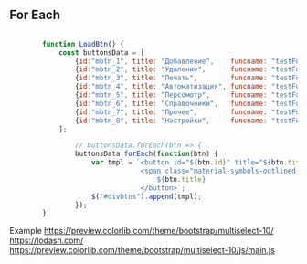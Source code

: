 ## For Each


```js

		function LoadBtn() {
			const buttonsData = [
				{id:"mbtn_1", title: "Добавление", 	  funcname: "testFunction1", disable:false, picname: "add_notes",  },
				{id:"mbtn_2", title: "Удаление",   	  funcname: "testFunction2", disable:false, picname: "quick_reference_all" },
				{id:"mbtn_3", title: "Печать",     	  funcname: "testFunction3", disable:false, picname: "smart_toy" },
				{id:"mbtn_4", title: "Автоматизация", funcname: "testFunction3", disable:true,  picname: "smart_toy" },
				{id:"mbtn_5", title: "Персомотр",     funcname: "testFunction3", disable:false, picname: "data_info_alert" },
				{id:"mbtn_6", title: "Справочники",   funcname: "testFunction3", disable:false, picname: "acute" },
				{id:"mbtn_7", title: "Прочее",        funcname: "testFunction3", disable:false, picname: "data_info_alert" },
				{id:"mbtn_8", title: "Настройки",     funcname: "testFunction3", disable:false, picname: "settings" },
			];

				// buttonsData.forEach(btn => {
				buttonsData.forEach(function(btn) {
					var tmpl = `<button id="${btn.id}" title="${btn.title}" disable:${btn.disable}  onclick="${btn.funcname}()" class="btn btn-light border m-1 align-items-center d-inline-flex p-2">
								<span class="material-symbols-outlined me-2">${btn.picname}</span> 
									${btn.title}
							    </button>`;
					$("#divbtns").append(tmpl);
				});
		}

```


Example https://preview.colorlib.com/theme/bootstrap/multiselect-10/   
https://lodash.com/
https://preview.colorlib.com/theme/bootstrap/multiselect-10/js/main.js  

<script src="https://cdnjs.cloudflare.com/ajax/libs/lodash.js/3.5.0/lodash.min.js"></script>

